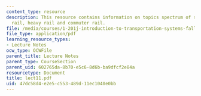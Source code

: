 ```yaml
---
content_type: resource
description: This resource contains information on topics spectrum of services, light
  rail, heavy rail and commuter rail.
file: /media/courses/1-201j-introduction-to-transportation-systems-fall-2006/47dc58d4e2e5c553489d11ec1040e0bb_lect11.pdf
file_type: application/pdf
learning_resource_types:
- Lecture Notes
ocw_type: OCWFile
parent_title: Lecture Notes
parent_type: CourseSection
parent_uid: 602765da-8b70-e5c6-8d6b-ba9dfcf2e84a
resourcetype: Document
title: lect11.pdf
uid: 47dc58d4-e2e5-c553-489d-11ec1040e0bb
---
```


